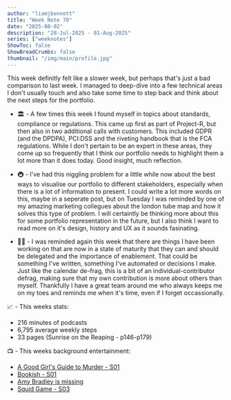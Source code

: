 ```yaml
---
author: "liamjbennett"
title: "Week Note 70"
date: "2025-08-02"
description: "28-Jul-2025 - 01-Aug-2025"
series: ["weeknotes"]
ShowToc: false
ShowBreadCrumbs: false
thumbnail: "/img/main/profile.jpg"
---
```


This week definitly felt like a slower week, but perhaps that's just a bad comparison to last week. I managed to deep-dive into a few technical areas I don't usually touch and also take some time to step back and think about the next steps for the portfolio.
<p/>

* 🏛️ - A few times this week I found myself in topics about standards, compliance or regulations. This came up first as part of Project-R, but then also in two additional calls with customers. This included GDPR (and the DPDPA), PCI:DSS and the riveting handbook that is the FCA regulations. While I don't pertain to be an expert in these areas, they come up so frequently that I think our portfolio needs to highlight them a lot more than it does today. Good insight, much reflection.
<p/>

* 🚇 - I've had this niggling problem for a little while now about the best ways to visualise our portfolio to different stakeholders, especially when there is a lot of information to present. I could write a lot more words on this, maybe in a seperate post, but on Tuesday I was reminded by one of my amazing marketing collegues about the london tube map and how it solves this type of problem. I will certaintly be thinking more about this for some portfolio representation in the future, but I also think I want to read more on it's design, history and UX as it sounds fasinating.
<p/>

* 👐🏻 - I was reminded again this week that there are things I have been working on that are now in a state of maturity that they can and should be delegated and the importance of enablement. That could be something I've written, something I've automated or decisions I make. Just like the calendar de-frag, this is a bit of an individual-contributor defrag, making sure that my own contribution is more about others than myself. Thankfully I have a great team around me who always keeps me on my toes and reminds me when it's time, even if I forget occassionally.
<p/>

📈 - This weeks stats:
* 216 minutes of podcasts
* 6,795 average weekly steps
* 33 pages (Sunrise on the Reaping - p146-p179)
<p/>

📺 - This weeks background entertainment:
* [A Good Girl's Guide to Murder - S01](https://www.imdb.com/title/tt28118211)
* [Bookish - S01](https://www.imdb.com/title/tt32066226/)
* [Amy Bradley is missing](https://www.imdb.com/title/tt37439438)
* [Squid Game - S03](https://www.imdb.com/title/tt10919420)